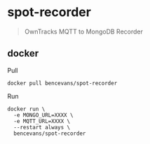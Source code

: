 # spot-recorder

> OwnTracks MQTT to MongoDB Recorder

## docker

Pull

    docker pull bencevans/spot-recorder

Run

    docker run \
      -e MONGO_URL=XXXX \
      -e MQTT_URL=XXXX \
      --restart always \
      bencevans/spot-recorder
